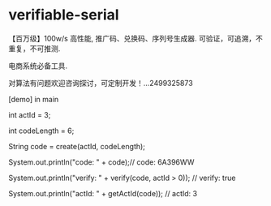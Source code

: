 # verifiable-serial
【百万级】100w/s 高性能, 推广码、兑换码、序列号生成器. 可验证，可追溯，不重复，不可推测.

电商系统必备工具.

对算法有问题欢迎咨询探讨，可定制开发！...2499325873

[demo] in main

int actId = 3;

int codeLength = 6;

String code = create(actId, codeLength);

System.out.println("code: " + code);// code: 6A396WW

System.out.println("verify: " + verify(code, actId > 0)); // verify: true

System.out.println("actId: " + getActId(code)); // actId: 3

